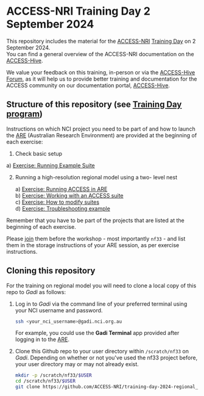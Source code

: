 #  ACCESS-NRI Training Day 2 September 2024

This repository includes the material for the <a href="https://www.access-nri.org.au" target="_black">ACCESS-NRI</a> <a href="https://www.access-nri.org.au/event/access-training-day-2024/" target="_black">Training Day</a> on 2 September 2024.  
You can find a general overview of the ACCESS-NRI documentation on the <a href="https://access-hive.org.au" target="_blank">ACCESS-Hive</a>.  

We value your feedback on this training, in-person or via the <a href="https://forum.access-hive.org.au/" target="_blank">ACCESS-Hive Forum</a>, as it will help us to provide better training and documentation for the ACCESS community on our documentation portal, <a href="https://access-hive.org.au" target="_blank">ACCESS-Hive</a>.

## Structure of this repository (see <a href="https://www.access-nri.org.au/event/access-training-day-2-september-2024/" target="_blank">Training Day program</a>)

Instructions on which NCI project you need to be part of and how to launch the <a href="https://are.nci.org.au" target="_blank">ARE</a> (Australian Research Environment) are provided at the beginning of each exercise:

1. Check basic setup

a) [Exercise: Running Example Suite](https://opus.nci.org.au/display/DAE/Cylc+7+suite+run+example%3A++u-cq161)

2. Running a high-resolution regional model using a two- level nest

   a) [Exercise: Running ACCESS in ARE](https://github.com/ACCESS-NRI/training-day-2024-regional_model/blob/main/access_rose_cylc/rose_cylc_example.md)  
   b) [Exercise: Working with an ACCESS suite](https://github.com/ACCESS-NRI/training-day-2024-regional_model/blob/main/access_rose_cylc/ex1_runlength.md)  
   c) [Exercise: How to modify suites](https://github.com/ACCESS-NRI/training-day-2024-regional_model/blob/main/access_rose_cylc/ex2_co2.md) <br>
   d) [Exercise: Troubleshooting example](https://github.com/ACCESS-NRI/training-day-2024-regional_model/blob/main/access_rose_cylc/ex3_troubleshooting.md)

Remember that you have to be part of the projects that are listed at the beginning of each exercise.

Please <a href="https://my.nci.org.au/mancini/" target="_blank">join</a> them before the workshop - most importantly `nf33` - and list them in the storage instructions of your ARE session, as per exercise instructions.

## Cloning this repository

For the training on regional model you will need to clone a local copy of this repo to <i>Gadi</i> as follows: 

1. Log in to <i>Gadi</i> via the command line of your preferred terminal using your NCI username and password.

   ```bash
   ssh <your_nci_username>@gadi.nci.org.au
   ```

   For example, you could use the **Gadi Terminal** app provided after logging in to the <a href="https://are.nci.org.au" target="_blank">ARE</a>.
   
2. Clone this Github repo to your user directory within `/scratch/nf33` on <i>Gadi</i>. Depending on whether or not you've used the nf33 project before, your user directory may or may not already exist.

   ```bash
   mkdir -p /scratch/nf33/$USER
   cd /scratch/nf33/$USER
   git clone https://github.com/ACCESS-NRI/training-day-2024-regional_model.git
   ```
